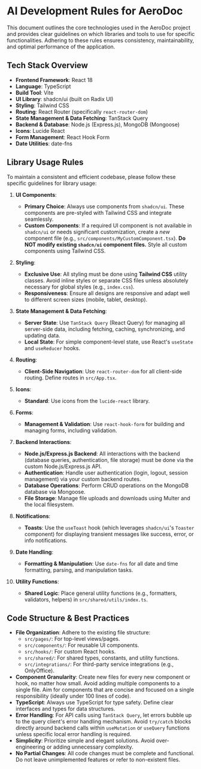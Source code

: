 # AI Development Rules for AeroDoc

This document outlines the core technologies used in the AeroDoc project and provides clear guidelines on which libraries and tools to use for specific functionalities. Adhering to these rules ensures consistency, maintainability, and optimal performance of the application.

## Tech Stack Overview

*   **Frontend Framework**: React 18
*   **Language**: TypeScript
*   **Build Tool**: Vite
*   **UI Library**: shadcn/ui (built on Radix UI)
*   **Styling**: Tailwind CSS
*   **Routing**: React Router (specifically `react-router-dom`)
*   **State Management & Data Fetching**: TanStack Query
*   **Backend & Database**: Node.js (Express.js), MongoDB (Mongoose)
*   **Icons**: Lucide React
*   **Form Management**: React Hook Form
*   **Date Utilities**: date-fns

## Library Usage Rules

To maintain a consistent and efficient codebase, please follow these specific guidelines for library usage:

1.  **UI Components**:
    *   **Primary Choice**: Always use components from `shadcn/ui`. These components are pre-styled with Tailwind CSS and integrate seamlessly.
    *   **Custom Components**: If a required UI component is not available in `shadcn/ui` or needs significant customization, create a *new* component file (e.g., `src/components/MyCustomComponent.tsx`). **Do NOT modify existing `shadcn/ui` component files.** Style all custom components using Tailwind CSS.

2.  **Styling**:
    *   **Exclusive Use**: All styling must be done using **Tailwind CSS** utility classes. Avoid inline styles or separate CSS files unless absolutely necessary for global styles (e.g., `index.css`).
    *   **Responsiveness**: Ensure all designs are responsive and adapt well to different screen sizes (mobile, tablet, desktop).

3.  **State Management & Data Fetching**:
    *   **Server State**: Use `TanStack Query` (React Query) for managing all server-side data, including fetching, caching, synchronizing, and updating data.
    *   **Local State**: For simple component-level state, use React's `useState` and `useReducer` hooks.

4.  **Routing**:
    *   **Client-Side Navigation**: Use `react-router-dom` for all client-side routing. Define routes in `src/App.tsx`.

5.  **Icons**:
    *   **Standard**: Use icons from the `lucide-react` library.

6.  **Forms**:
    *   **Management & Validation**: Use `react-hook-form` for building and managing forms, including validation.

7.  **Backend Interactions**:
    *   **Node.js/Express.js Backend**: All interactions with the backend (database queries, authentication, file storage) must be done via the custom Node.js/Express.js API.
    *   **Authentication**: Handle user authentication (login, logout, session management) via your custom backend routes.
    *   **Database Operations**: Perform CRUD operations on the MongoDB database via Mongoose.
    *   **File Storage**: Manage file uploads and downloads using Multer and the local filesystem.

8.  **Notifications**:
    *   **Toasts**: Use the `useToast` hook (which leverages `shadcn/ui`'s `Toaster` component) for displaying transient messages like success, error, or info notifications.

9.  **Date Handling**:
    *   **Formatting & Manipulation**: Use `date-fns` for all date and time formatting, parsing, and manipulation tasks.

10. **Utility Functions**:
    *   **Shared Logic**: Place general utility functions (e.g., formatters, validators, helpers) in `src/shared/utils/index.ts`.

## Code Structure & Best Practices

*   **File Organization**: Adhere to the existing file structure:
    *   `src/pages/`: For top-level views/pages.
    *   `src/components/`: For reusable UI components.
    *   `src/hooks/`: For custom React hooks.
    *   `src/shared/`: For shared types, constants, and utility functions.
    *   `src/integrations/`: For third-party service integrations (e.g., OnlyOffice).
*   **Component Granularity**: Create new files for every new component or hook, no matter how small. Avoid adding multiple components to a single file. Aim for components that are concise and focused on a single responsibility (ideally under 100 lines of code).
*   **TypeScript**: Always use TypeScript for type safety. Define clear interfaces and types for data structures.
*   **Error Handling**: For API calls using `TanStack Query`, let errors bubble up to the query client's error handling mechanism. Avoid `try/catch` blocks directly around backend calls within `useMutation` or `useQuery` functions unless specific local error handling is required.
*   **Simplicity**: Prioritize simple and elegant solutions. Avoid over-engineering or adding unnecessary complexity.
*   **No Partial Changes**: All code changes must be complete and functional. Do not leave unimplemented features or refer to non-existent files.